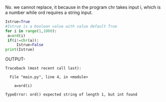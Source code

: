 No. we cannot replace, it because in the program chr takes input i, which is a number while ord requires a string input.
```python
Istrue=True
#Istrue is a boolean value with value default True
for i in range(1,1000):
 a=ord(i)
 if(i!=chr(a)):
     Istrue=False
print(Istrue)
```
OUTPUT-
```
Traceback (most recent call last):

  File "main.py", line 4, in <module>

    a=ord(i)

TypeError: ord() expected string of length 1, but int found

```
